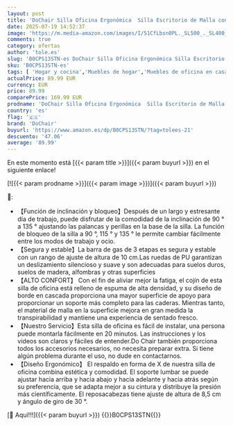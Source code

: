 ```yaml
---
layout: post
title: 'DoChair Silla Oficina Ergonómica  Silla Escritorio de Malla con Soporte Lumbar y reposabrazos Ajustables  Silla Giratoria Ejecutiva con Respaldo Alto y Cómodo para la Oficina en Casa Negro'
date: 2025-07-19 14:52:37
image: 'https://m.media-amazon.com/images/I/51CfLbsn0PL._SL500_._SL400_.jpg'
comments: true
category: ofertas
author: 'tole.es'
slug: 'B0CPS13STN-es DoChair Silla Oficina Ergonómica Silla Escritorio de Malla...'
sku: 'B0CPS13STN-es'
tags: [ 'Hogar y cocina','Muebles de hogar','Muebles de oficina en casa','Sillas de escritorio de oficina','Sillas y sofás de oficina','dochair','oficina','silla','🇪🇸', ]
actualPrice: 89.99 EUR
currency: EUR
price: 89.99
comparePrice: 169.99 EUR
prodname: 'DoChair Silla Oficina Ergonómica  Silla Escritorio de Malla con Soporte Lumbar y reposabrazos Ajustables  Silla Giratoria Ejecutiva con Respaldo Alto y Cómodo para la Oficina en Casa Negro'
country: 'es'
flag: '🇪🇸'
brand: 'DoChair'
buyurl: 'https://www.amazon.es/dp/B0CPS13STN/?tag=tolees-21'
descuento: '47.06'
average: '89.99'
---
```


En este momento está [{{< param title >}}]({{< param buyurl >}}) en el siguiente enlace!

[![{{< param prodname >}}]({{< param image >}})]({{< param buyurl >}})

🔎:

- 【Función de inclinación y bloqueo】Después de un largo y estresante día de trabajo, puede disfrutar de la comodidad de la inclinación de 90 ° a 135 ° ajustando las palancas y perillas en la base de la silla. La función de bloqueo de la silla a 90 °, 115 ° y 135 ° le permite cambiar fácilmente entre los modos de trabajo y ocio.
- 【Segura y estable】La barra de gas de 3 etapas es segura y estable con un rango de ajuste de altura de 10 cm.Las ruedas de PU garantizan un deslizamiento silencioso y suave y son adecuadas para suelos duros, suelos de madera, alfombras y otras superficies
- 【ALTO CONFORT】 Con el fin de aliviar mejor la fatiga, el cojín de esta silla de oficina está relleno de espuma de alta densidad, y su diseño de borde en cascada proporciona una mayor superficie de apoyo para proporcionar un soporte más completo para las caderas. Mientras tanto, el material de malla en la superficie mejora en gran medida la transpirabilidad y mantiene una experiencia de sentado fresco.
- 【Nuestro Servicio】Esta silla de oficina es fácil de instalar, una persona puede montarla fácilmente en 20 minutos. Las instrucciones y los videos son claros y fáciles de entender.Do Chair también proporciona todos los accesorios necesarios, no necesita preparar extra. Si tiene algún problema durante el uso, no dude en contactarnos.
- 【Diseño Ergonómico】 El respaldo en forma de X de nuestra silla de oficina combina estética y comodidad. El soporte lumbar se puede ajustar hacia arriba y hacia abajo y hacia adelante y hacia atrás según su preferencia, que se adapta mejor a su cintura y distribuye la presión más científicamente. El reposacabezas tiene ajuste de altura de 8,5 cm y ángulo de giro de 30 °.

[🛒 Aquí!!!]({{< param buyurl >}})
{{<world>}}B0CPS13STN{{</world>}}
